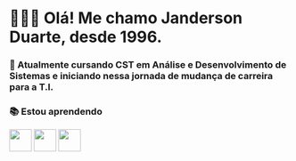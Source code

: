# 👨🏻‍💻 Olá! Me chamo Janderson Duarte, desde 1996.
### 📖 Atualmente cursando CST em Análise e Desenvolvimento de Sistemas e iniciando nessa jornada de mudança de carreira para a T.I.
### 📚 Estou aprendendo
<img src="https://cdn.jsdelivr.net/gh/devicons/devicon@latest/icons/python/python-original.svg" width="40" height="40"/> <img src="https://cdn.jsdelivr.net/gh/devicons/devicon@latest/icons/java/java-original.svg" width="40" height="40"/> <img src="https://cdn.jsdelivr.net/gh/devicons/devicon/icons/linux/linux-original.svg" width="40" height="40"/> 
